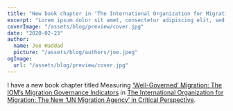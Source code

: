 ```yaml
---
title: "New book chapter in ‘The International Organization for Migration: The New ‘UN Migration Agency’ in Critical Perspective’"
excerpt: "Lorem ipsum dolor sit amet, consectetur adipiscing elit, sed do eiusmod tempor incididunt ut labore et dolore magna aliqua. Praesent elementum facilisis leo vel fringilla est ullamcorper eget. At imperdiet dui accumsan sit amet nulla facilities morbi tempus."
coverImage: "/assets/blog/preview/cover.jpg"
date: "2020-02-23"
author:
  name: Joe Haddad
  picture: "/assets/blog/authors/joe.jpeg"
ogImage:
  url: "/assets/blog/preview/cover.jpg"
---
```


I have a new book chapter titled Measuring [‘Well-Governed’ Migration: The IOM’s Migration Governance Indicators](https://link.springer.com/chapter/10.1007/978-3-030-32976-1_6) in [The International Organization for Migration: The New ‘UN Migration Agency’ in Critical Perspective](https://link.springer.com/book/10.1007/978-3-030-32976-1).
